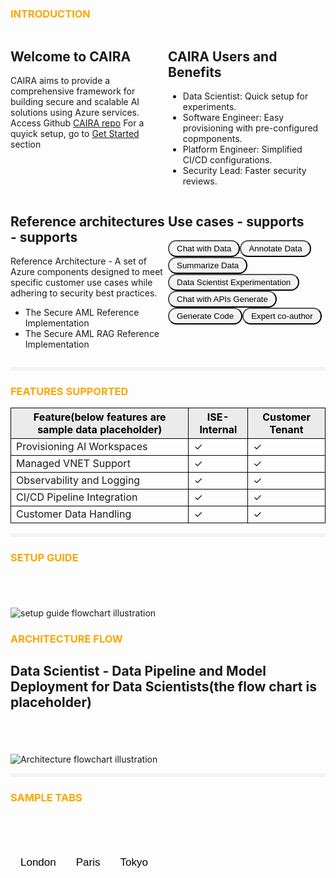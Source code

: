 <!DOCTYPE html>
<html>

<head>
<script src="readme.js"></script>
  <style>
    .container {
      display: flex;
      flex-wrap: wrap;
    }
    .section {
      width: 50%;
    }
    .section-btn {
      background: #F4F4F4;
      width: Hug (111px)px;
      height: Hug (32px)px;
      padding: 4px 12px 4px 12px;
      border-radius: 1em;
      opacity: 0px;
    }
    .container-hr {
      height: 0px;
      border: 3px solid #F4F4F4;
    }
    .fetures-supported-container {}
    .feture-supported-table {}
    .feture-supported-table-header {
      background: #EBEBEB;
      color: #000000;
    }
    .feture-supported-table td,
    th {
      border: 1px solid #000000;
    }
    .container-setup-guide{
        margin-top: 5em;
    }
    h1,h2,h3 {
         border-bottom: none;
    }
    .tab {
        overflow: hidden;
    }
    .tab button {
        background-color: inherit;
        float: left;
        border: none;
        outline: none;
        cursor: pointer;
        padding: 14px 16px;
        transition: 0.3s;
        font-size: 17px;
    }
    .tab button:hover {
        background-color: #ddd;
    }
    .tab button.active {
        background-color: #ccc;
    }
    .tabcontent {
        display: none;
        padding: 6px 12px;
        border: 1px solid #ccc;
        border-top: none;
    }
  </style>
</head>
<body>
  <h3 style="color: orange;">INTRODUCTION</h3>

  <div class="container">
    <div class="section">
      <h2> Welcome to CAIRA </h2>
      CAIRA aims to provide a comprehensive framework for building secure and scalable
      AI solutions using Azure services. Access Github
      <a href="https://github.com/vishal151092/"> CAIRA repo</a> For a quyick setup,
      go to <a href="#getStarted-top"> Get Started </a> section
    </div>
    <div class="section">
      <h2> CAIRA Users and Benefits </h2>
      <ul>
        <li>Data Scientist: Quick setup for experiments.</li>
        <li>Software Engineer: Easy provisioning with pre-configured copmponents.</li>
        <li>Platform Engineer: Simplified CI/CD configurations.</li>
        <li>Security Lead: Faster security reviews.</li>
      </ul>
    </div>
    <div class="section">
      <h2> Reference architectures - supports </h2>
      <span> Reference Architecture - A set of Azure components designed to meet
        specific customer use cases while adhering to security best practices.</span>
      <ul>
        <li><a>The Secure AML Reference Implementation </a></li>
        <li><a>The Secure AML RAG Reference Implementation </a></li>
      </ul>
    </div>
    <div class="section">
      <h2> Use cases - supports </h2>
      <div class="container">
        <button class="section-btn"> Chat with Data </button>
        <button class="section-btn"> Annotate Data </button>
        <button class="section-btn"> Summarize Data </button>
        <button class="section-btn"> Data Scientist Experimentation </button>
        <button class="section-btn"> Chat with APIs Generate </button>
        <button class="section-btn"> Generate Code </button>
        <button class="section-btn"> Expert co-author </button>
      </div>
    </div>

  </div>

  <hr class="container-hr" />

  <h3 style="color: orange;">FEATURES SUPPORTED</h3>

  <div class="fetures-supported-container">
    <table class="feture-supported-table">
      <tr class="feture-supported-table-header">
        <th>Feature(below features are sample data placeholder)</th>
        <th>ISE-Internal</th>
        <th>Customer Tenant</th>
      </tr>
      <tr>
        <td>Provisioning AI Workspaces</td>
        <td>&#x2713;</td>
        <td>&#x2713;</td>
      </tr>
      <tr>
        <td>Managed VNET Support</td>
        <td>&#x2713;</td>
        <td>&#x2713;</td>
      </tr>
      <tr>
        <td>Observability and Logging</td>
        <td>&#x2713;</td>
        <td>&#x2713;</td>
      </tr>
      <tr>
        <td>CI/CD Pipeline Integration</td>
        <td>&#x2713;</td>
        <td>&#x2713;</td>
      </tr>
      <tr>
        <td>Customer Data Handling</td>
        <td>&#x2713;</td>
        <td>&#x2713;</td>
      </tr>
    </table>
  </div>

  <hr class="container-hr" />

  <h3 style="color: orange;">SETUP GUIDE</h3>
  <div class="container-setup-guide">
    <img src="image-setup-guide.svg" alt="setup guide flowchart illustration "/>
  </div>

<h3 style="color: orange;">ARCHITECTURE FLOW</h3>
<h2>Data Scientist - Data Pipeline and Model Deployment for Data Scientists(the flow chart is placeholder)</h2>
  <div class="container-setup-guide">
    <img src="image-architecture-flow.svg" alt="Architecture flowchart illustration "/>
  </div>

<hr class="container-hr" />

<h3 style="color: orange;">SAMPLE TABS</h3>

<div  class="container-setup-guide">
    <div class="tab">
        <button class="tablinks" onclick="showContent(event, 'London')">London</button>
        <button class="tablinks" onclick="showContent(event, 'Paris')">Paris</button>
        <button class="tablinks" onclick="showContent(event, 'Tokyo')">Tokyo</button>
    </div>

<div id="London" class="tabcontent">
  <h3>London</h3>
  <p>London is the capital city of England.</p>
</div>

<div id="Paris" class="tabcontent">
  <h3>Paris</h3>
  <p>Paris is the capital of France.</p> 
</div>

<div id="Tokyo" class="tabcontent">
  <h3>Tokyo</h3>
  <p>Tokyo is the capital of Japan.</p>
</div>


</div>



</body>

</html>
